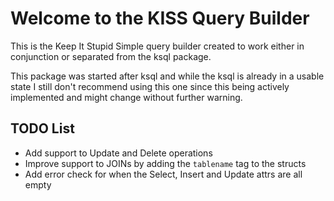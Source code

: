 # Welcome to the KISS Query Builder

This is the Keep It Stupid Simple query builder created to work
either in conjunction or separated from the ksql package.

This package was started after ksql and while the ksql is already
in a usable state I still don't recommend using this one since this
being actively implemented and might change without further warning.

## TODO List

- Add support to Update and Delete operations
- Improve support to JOINs by adding the `tablename` tag to the structs
- Add error check for when the Select, Insert and Update attrs are all empty
